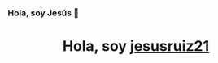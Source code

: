 ### Hola, soy Jesús 👋
<div align="center">
  <h1 align="center">Hola, soy <a href="www.linkedin.com/in/jrgjesus21">jesusruiz21</a></h1>
</div>

<!--
**jesusruiz21/jesusruiz21** is a ✨ _special_ ✨ repository because its `README.md` (this file) appears on your GitHub profile.

Here are some ideas to get you started:

- 🔭 I’m currently working on ...
- 🌱 I’m currently learning ...
- 👯 I’m looking to collaborate on ...
- 🤔 I’m looking for help with ...
- 💬 Ask me about ...
- 📫 How to reach me: ...
- 😄 Pronouns: ...
- ⚡ Fun fact: ...
-->
